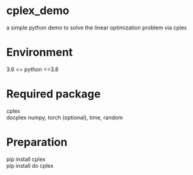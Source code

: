 # cplex_demo
a simple python demo to solve the linear optimization problem via cplex

# Environment
3.6 <= python <=3.8
# Required package
cplex  
docplex
numpy, torch (optional), time, random
# Preparation
pip install cplex  
pip install do cplex
